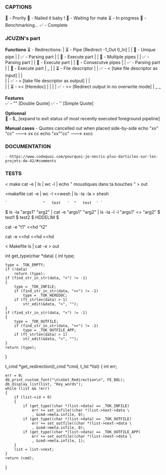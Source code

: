 
### CAPTIONS

🎯	 -	 Prority
🗿	 -	 Nailed it baby !
🚧	 -	 Waiting for mate
⏳	-	In progress
🧪	 - 	 Benchmarking...
✅	-	Complete

### JCUZIN's part
**Functions**
	⏳ - Redirections:
	|	⏳ - Pipe 					[Redirect -1_Out 0_In]
	|	| 🧪 - Unique pipe
	|	| 		✅ -  Parsing part
	|	| 		🧪 -  Execute part
	|	| 🧪 - Multiple pipes
	|	| 		✅ -  Parsing part
	|	| 		🧪 -  Execute part
	|	| 🧪 - Consecutve pipes
	|	| 		✅ -  Parsing part
	|	|		🧪 -  Execute part
	|	\_
	|
	|	⏳ - File descriptor
	|	|	✅ - <			[take file descriptor as input]
	|	|					 
	|	|	✅ - >			[take file descriptor as output]
	|	|						
	|	|	⏳ - <<			[Heredoc]
	|	|
	|	|	✅ - >>			[Redirect output in no overwrite mode]
	|	\_
	\_  

**Features**	
		✅ - ""							[Double Quote]
		✅ - ''							[Simple Quote]

**Optionnal**	
		🚧 - $_							 [expand to exit status of most recently executed foreground pipeline]

**Manual cases**
	- Quotes cancelled out when placed side-by-side
			echo "xx"    "cc" ---> xx cc
			echo "xx""cc" ---> xxcc

### DOCUMENTATION

	- https://www.codequoi.com/pourquoi-je-necris-plus-darticles-sur-les-projets-de-42/#comments

### TESTS

< make cat -e | ls | wc -l | echo "     moustiques dans   ta   bouches   " > out

<makefile cat -e | wc -l <<wesh | ls -la -la > shesh

	`                "   test   '  "   test  ' `

$ ls -la "args1" "arg2" | cat -e "args1" "arg2" | ls -la -l -l "args1" <<HDDELIM >> "arg2"
$ test1
$ test2
$ HDDELIM
$

cat -e "t1" <<hd "t2"

cat -e <<hd <<hd <<hd

< Makefile ls | cat -e > out


int	get_type(char *data)
{
	int		type;

	type = _TOK_EMPTY;
	if (!data)
		return (type);
	if (find_str_in_str(data, "<") != -1)
	{
		type = _TOK_INFILE;
		if (find_str_in_str(data, "<<") != -1)
			type = _TOK_HEREDOC;
		if (ft_strlen(data) > 1)
			str_edit(&data, "<", "");
	}
	if (find_str_in_str(data, ">") != -1)
	{
		type = _TOK_OUTFILE;
		if (find_str_in_str(data, ">>") != -1)
			type = _TOK_OUTFILE_APP;
		if (ft_strlen(data) > 1)
			str_edit(&data, ">", "");
	}
	return (type);
}

t_cmd	*get_redirection(t_cmd *cmd, t_lst *list)
{
	int		err;

	err = 0;
	db_print_custom_font("\n\nGet_Redirection\n", FE_BOL);
	db_display_list(list, "Key_words");
	while (list && !err)
	{
		if (list->id > 0)
		{
			if (get_type((char *)list->data) == _TOK_INFILE)
				err += set_infile((char *)list->next->data \
				, &cmd->meta.infile, 0);
			if (get_type((char *)list->data) == _TOK_OUTFILE)
				err += set_outfile((char *)list->next->data \
				, &cmd->meta.infile, 0);
			if (get_type((char *)list->data) == _TOK_OUTFILE_APP)
				err += set_outfile((char *)list->next->data \
				, &cmd->meta.infile, 1);
		}
		list = list->next;
	}
	return (cmd);
}

